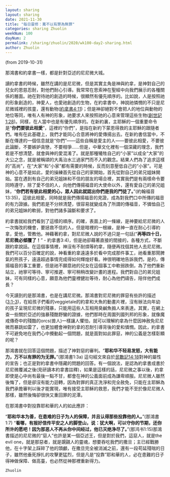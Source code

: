 ```yaml
---
layout: sharing
layout: sharing
date: 2021-11-30
title: "每日靈修：萬不以有罪為無罪"
categories: sharing Zhuolin
weekNum: 100
dayNum: 2
permalink: /sharing/zhuolin/2020/wk100-day2-sharing.html
author: Zhuolin
---
```

(from 2019-10-31)

那鴻書和約拿書一樣，都是針對亞述的尼尼微大城。  

讀約拿書的時候，雖然在講的是尼尼微，但是其實主角是神與約拿，是神對自己的兒女的恩慈忍耐，對他們耐心引導。我常常在思索神在聖經中向我們展示的各種關係的層面。祂在對待祂的創造的時候，很顯然有優先順序的。比如說，人是按照祂的形象創造的，神愛人，也愛祂創造的生物，在約拿書中，神說祂憐憫的不只是尼尼微城裡的孩童，還有動物([約拿書4:11](https://www.biblegateway.com/quicksearch/?quicksearch=約拿書4:11&qs_version=CUVMPT))；但是神卻絕對不會把人的地位與動物的地位等同，唯有人有神的形象，祂要求人來按照祂的心意來管理這些生物([創世記1:28](https://www.biblegateway.com/quicksearch/?quicksearch=創世記1:28&qs_version=CUVMPT))。同樣，在人當中也是有優先順序的。在新約裏，主耶穌的一個重要命令是“**你們要彼此相愛**”，這裡的“你們”，是指在新約下蒙恩得救的主耶穌的跟隨者們。唯有在此基礎上，我們才能同心合意將神的愛傳揚出去。在新約書信當中，不斷在傳達的一個信息就是“你們”——這些自稱是愛主的人——要彼此相愛，不要彼此論斷，不要嫉妒貪戀，不要相爭......但是，中華文化裡有一個深藏的理念，我們若是不想清楚，就會與神的愛混淆了。就是那種犧牲自己的“小家”以成全“大家”的大公之念，就是被稱頌的大禹治水三過家門而不入的觀念。結果人們為了追求這樣的“高尚”，在“大家”和“小家”都有需要的時候，反而刻意壓低自己的“小家”。可是神的心意不是如此，愛的操練首先從自己的家開始，首先從對自己的弟兄姐妹開始。當在遇到有自己的弟兄姐妹和不信的朋友的場合裡，其實我們是有兩樣命令要同時遵守，除了愛不信的人，向他們傳揚福音的大使命以外，還有愛自己的弟兄姐妹，“**你們若有彼此相愛的心，眾人因此就認出你們是我的門徒了。**”(約翰福音13:35)，這彼此相愛，同時就是我們傳揚福音的見證，成為對我們口中所傳的福音的有力證據。我們若是不分辨清楚，很容易就變成為了所謂的傳福音，不憐恤自己的弟兄姐妹的軟弱，對他們諸多論斷和要求了。  

約拿書就給我們看到了這樣的順序。的確，表面上的一條線，是神要給尼尼微的人一次悔改的機會，要拯救不信的人，但是暗裡的一根線，是神一直在耐心引導約拿，愛他，管教他。神藉著約拿，對尼尼微人說的不過只是一句話(“**再等四十日，尼尼微必傾覆了！**” - 約拿書3:4)，但是祂卻藉著直接的間接的，各種方式，不斷跟約拿說話。在這個事情裡，神沒有不耐煩等約拿，隨便再找個其他人去尼尼微。我們可以百分百確定的說，神看重約拿遠遠多於看中完成那件事工，祂看重那鬧脾氣的熊孩子，遠遠超過事情完成得如何輝煌好看。神很明確地告訴我們，是的，傳揚福音的事工重要，但是祂不願意祂的兒女在這個事工中軟弱跌倒，為了他們重新站立，祂寧可等待、寧可推遲、寧可稍稍改變計畫的進程。我們對自己的弟兄姐妹，可有同樣的心意，願意為他們靈裡健壯等待，耐心為他們禱告，陪伴他們成長？  

今天讀到的是那鴻書，也是在講尼尼微。那鴻書對尼尼微的罪惡有些許的描述([3:1-3](https://www.biblegateway.com/quicksearch/?quicksearch=那鴻書3:1-3&qs_version=CUVMPT))，在給孩子們看的veggietale的約拿和大魚的動畫片裡，沒有辦法向年幼的孩子呈現尼尼微的殘暴，只能用這些人互相用臭鹹魚搧人來表達。其實，在網上查一些關於亞述的強暴殘酷野蠻的證據，他們那時在周圍列國列邦的形象，就像魔戒傳奇中的殘酷的orcs(兽人)一樣讓人懼怕，就可以理解約拿為什麼因神赦免尼尼微而暴跳如雷了，也更加體會神對約拿的忍耐引導背後的愛和憐憫。因此，約拿書不可避免地在我們心中攪動起一個問題，就是面對如此罪惡，神的公義是怎樣彰顯的呢？  

那鴻書就在回答這個問題，描述了神對惡的審判。“**耶和华不轻易发怒，大有能力，万不以有罪的为无罪。**”(那鴻書1:3a) 這句經文來自於[民數記14:18](https://www.biblegateway.com/quicksearch/?quicksearch=民數記14:18&qs_version=CUVMPT)對神的屬性的宣告；也正是對約拿書中隱藏的問題的回答。有一個說法，是認為約拿書成書於尼尼微覆滅之後(見研讀本約拿書註釋)，如果是這樣的話，尼尼微之事以後，約拿即使是心中尚有最後一點不甘，都會在神的公義面前成為謙卑順服。尼尼微人雖然後悔了，但是卻沒有能力迴轉，因為對罪的真正洗淨和完全赦免，只能在主耶穌為我們承擔審判以後才能實現，唯有接受主耶穌的救恩，我們才能不至於像尼尼微人那樣，雖然後悔卻很快又重回罪的泥潭。  

在那鴻書中對投靠耶和華的人的如此應許：  

“**耶和华本为善，在患难的日子为人的保障，并且认得那些投靠他的人。**”(那鴻書1:7) “**看哪，有报好信传平安之人的脚登山，说：犹大啊，可以守你的节期，还你所许的愿吧！因为那恶人不再从你中间经过，他已灭绝净尽了。**”(那鸿书1:15)那鴻書描述的尼尼微的“惡人”也許是某一個亞述王，但是對於我們，這惡人，就是the evil one，就是那惡者，就是覬覦人的靈魂，想要吞吃我們的撒旦；主已經戰勝他，在十字架上踩碎了他的頭顱，在撒旦完全被消滅之前，還有一段苟延殘喘的日子，雖然他垂死掙扎的攻擊更猛烈，但是凡是“投靠”耶和華的人，必在患難的日子得神做保障、做高臺，也必然從神那裡重新得力。  

`Zhuolin`  
